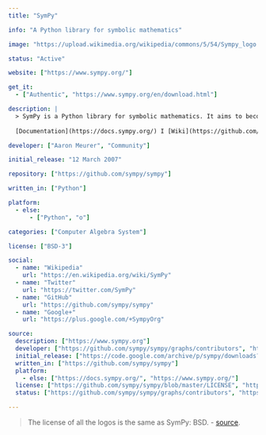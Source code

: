 ```yaml
---
title: "SymPy"

info: "A Python library for symbolic mathematics"

image: "https://upload.wikimedia.org/wikipedia/commons/5/54/Sympy_logo.svg"

status: "Active"

website: ["https://www.sympy.org/"]

get_it:
  - ["Authentic", "https://www.sympy.org/en/download.html"]

description: |
  > SymPy is a Python library for symbolic mathematics. It aims to become a full-featured computer algebra system (CAS) while keeping the code as simple as possible in order to be comprehensible and easily extensible. SymPy is written entirely in Python. \- [Official website](https://www.sympy.org/)
  
  [Documentation](https://docs.sympy.org/) I [Wiki](https://github.com/sympy/sympy/wiki) I [Mailing list](https://groups.google.com/forum/#!forum/sympy) I [Gitter chat](https://gitter.im/sympy/sympy) I [IRC](https://webchat.freenode.net/?channels=sympy) I [Planet SymPy](https://planet.sympy.org/) I [FAQ](https://github.com/sympy/sympy/wiki/Faq)

developer: ["Aaron Meurer", "Community"]

initial_release: "12 March 2007"

repository: ["https://github.com/sympy/sympy"]

written_in: ["Python"]

platform:
  - else:
      - ["Python", "o"]

categories: ["Computer Algebra System"]

license: ["BSD-3"]

social:
  - name: "Wikipedia"
    url: "https://en.wikipedia.org/wiki/SymPy"
  - name: "Twitter"
    url: "https://twitter.com/SymPy"
  - name: "GitHub"
    url: "https://github.com/sympy/sympy"
  - name: "Google+"
    url: "https://plus.google.com/+SympyOrg"

source:
  description: ["https://www.sympy.org"]
  developer: ["https://github.com/sympy/sympy/graphs/contributors", "https://docs.sympy.org/latest/aboutus.html"]
  initial_release: ["https://code.google.com/archive/p/sympy/downloads?page=6"]
  written_in: ["https://github.com/sympy/sympy"]
  platform:
    - else: ["https://docs.sympy.org/", "https://www.sympy.org/"]
  license: ["https://github.com/sympy/sympy/blob/master/LICENSE", "https://docs.sympy.org/latest/aboutus.html#license"]
  status: ["https://github.com/sympy/sympy/graphs/contributors", "https://www.sympy.org/"]

---
```

  > The license of all the logos is the same as SymPy: BSD. \- [source](https://docs.sympy.org/latest/outreach.html#sympy-logos).